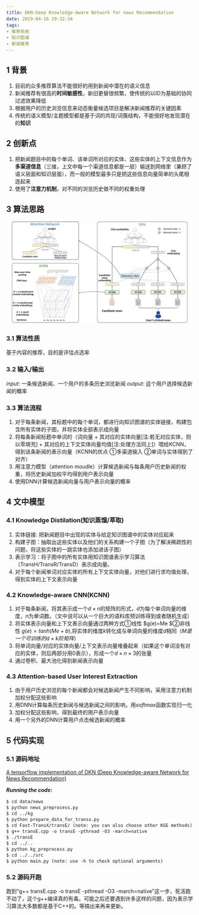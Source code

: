 ```yaml
---
title: DKN-Deep Knowledge-Aware Network for news Recommendation
date: 2019-04-16 19:32:34
tags:
- 推荐系统
- 知识图谱
- 新闻推荐
---
```


## 1 背景
1. 目前的众多推荐算法不能很好的用到新闻中潜在的语义信息
2. 新闻推荐有很高的**时间敏感性**，新旧更替很频繁，使传统的以ID为基础的协同过滤效果降低
3. 根据用户的历史浏览信息来动态衡量候选项目是解决新闻推荐的关键因素
4. 传统的语义模型/主题模型都是基于词的共现/词簇结构，不能很好地发现潜在的**知识**

## 2 创新点
1. 把新闻题目中的每个单词、该单词所对应的实体、这些实体的上下文信息作为**多渠道信息**（三维，上文中每一个渠道信息都是一层）输送到网络里（兼顾了语义层面和知识层面），而一般的模型最多只是把这些信息向量简单的头尾相连起来
2. 使用了**注意力机制**，对不同的浏览历史做不同的权重处理

## 3 算法思路

![dkn](/imgs/dkn_framework.jpg)

### 3.1 算法性质
基于内容的推荐，目的是评估点选率

### 3.2 输入/输出
$input$: 一条候选新闻、一个用户的多条历史浏览新闻
$output$: 这个用户选择候选新闻的概率

### 3.3 算法流程
1. 对于每条新闻，其标题中的每个单词，都进行向知识图谱的实体链接，构建包含所有实体的子图，并将实体全部表示成向量
2. 将每条新闻标题中单词的（词向量 + 其对应的实体向量[注:若无对应实体，则以零填充] + 其对应的上下文实体向量均值[注:处理方法同上]）喂给KCNN，得到该条新闻的表示向量（KCNN的优点 ①多渠道输入 ②单词与实体得到了对齐）
3. 用注意力模型（attention moudle）计算候选新闻与每条用户历史新闻的权重，将历史新闻加权平均得到用户表示向量
4. 使用DNN计算候选新闻向量与用户表示向量的概率

## 4 文中模型

### 4.1 Knowledge Distilation(知识蒸馏/萃取)
1. 实体链接: 把新闻题目中出现的实体与给定知识图谱中的实体对应起来
2. 构建子图：抽取出这些实体以及他们的关系构建一个子图（为了解决稀疏性的问题，将这些实体的一跳实体也添加进该子图）
3. 表示学习：将子图中的所有实体用知识图谱表示学习算法（TransH/TransR/TransD）表示成向量。
4. 对于每个新闻单词对应实体的所有上下文实体向量，对他们进行求均值处理，得到实体的上下文表示向量

### 4.2 Knowledge-aware CNN(KCNN)
1. 对于每条新闻，将其表示成一个$d×n$的矩阵的形式，$d$为每个单词向量的维度，$n$为单词数。（文中说可以从一个巨大的语料库预训练得到或者随机生成）
2. 将实体表示向量和上下文表示向量通过两种方式①线性 $g(e)=Me $②非线性 $g(e)=tanh(Me+b)$,将实体的维度$k$转化成与单词向量的维度$d$相同（$M是一个可训练的d×k阶矩阵$）
3. 将单词向量/对应的实体向量/上下文表示向量堆叠起来（如果这个单词没有对应的实体，则后两部分用0表示），形成一个$d×n×3$的张量
4. 通过卷积、最大池化得到新闻表示向量

### 4.3 Attention-based User Interest Extraction
1. 由于用户历史浏览的每个新闻都会对候选新闻产生不同影响，采用注意力机制加权分配这些影响
2. 用DNN计算每条历史新闻与候选新闻之间的影响，用$softmax$函数实现归一化
3. 加权分配这些影响，得到最终的用户表示向量
4. 用一个另外的DNN计算用户点击候选新闻的概率

## 5 代码实现

### 5.1 源码地址
[A tensorflow implementation of DKN (Deep Knowledge-aware Network for News Recommendation)](https://github.com/hwwang55/DKN)
 
  ***Running the code:***
```
$ cd data/news
$ python news_preprocess.py
$ cd ../kg
$ python prepare_data_for_transx.py
$ cd Fast-TransX/transE/ (note: you can also choose other KGE methods)
$ g++ transE.cpp -o transE -pthread -O3 -march=native
$ ./transE
$ cd ../..
$ python kg_preprocess.py
$ cd ../../src
$ python main.py (note: use -h to check optional arguments)
```

### 5.2 源码开跑
跑到“g++ transE.cpp -o transE -pthread -O3 -march=native”这一步，死活跑不动了，这个g++编译真的有毒。可能之后还要遇到许多这样的问题，因为表示学习算法大多数都是基于C++的。等搞出来再来更新。
